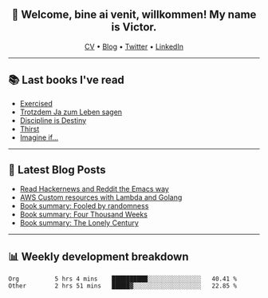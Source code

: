 <h2 align="center">👋 Welcome, bine ai venit, willkommen! My name is Victor. </h2>
<p align="center">
  <a href="https://dornea.nu/cv">CV</a> •
  <a href="https://blog.dornea.nu">Blog</a> •
  <a href="https://twitter.com/victordorneanu">Twitter</a> •
  <a href="https://www.linkedin.com/in/victor-dorneanu/">LinkedIn</a> 
</p>

  <!--
  **dorneanu/dorneanu** is a ✨ _special_ ✨ repository because its `README.md` (this file) appears on your GitHub profile.

  Here are some ideas to get you started:

  - 🔭 I’m currently working on ...
  - 🌱 I’m currently learning ...
  - 👯 I’m looking to collaborate on ...
  - 🤔 I’m looking for help with ...
  - 💬 Ask me about ...
  - 📫 How to reach me: ...
  - 😄 Pronouns: ...
  - ⚡ Fun fact: ...
  -->

---

## 📚 Last books I've read

<!--START_SECTION:books-->
* [Exercised](https://brainfck.org/book/exercised/)
* [Trotzdem Ja zum Leben sagen](https://brainfck.org/book/trotzdem-ja-zum-leben-sagen/)
* [Discipline is Destiny](https://brainfck.org/book/discipline-is-destiny/)
* [Thirst](https://brainfck.org/book/thirst/)
* [Imagine if…](https://brainfck.org/book/imagine-if/)
<!--END_SECTION:books-->

---

## 📝 Latest Blog Posts

<!--START_SECTION:blog-->
* [Read Hackernews and Reddit the Emacs way](https://blog.dornea.nu/2023/04/21/read-hackernews-and-reddit-the-emacs-way/)
* [AWS Custom resources with Lambda and Golang](https://blog.dornea.nu/2023/04/06/aws-custom-resources-with-lambda-and-golang/)
* [Book summary: Fooled by randomness](https://blog.dornea.nu/2023/02/04/book-summary-fooled-by-randomness/)
* [Book summary: Four Thousand Weeks](https://blog.dornea.nu/2023/01/27/book-summary-four-thousand-weeks/)
* [Book summary: The Lonely Century](https://blog.dornea.nu/2023/01/21/book-summary-the-lonely-century/)
<!--END_SECTION:blog-->

---

## 📊 **Weekly development breakdown**

<!--START_SECTION:waka-->

```text
Org          5 hrs 4 mins    ██████████░░░░░░░░░░░░░░░   40.41 %
Other        2 hrs 51 mins   █████▓░░░░░░░░░░░░░░░░░░░   22.85 %
```

<!--END_SECTION:waka-->
